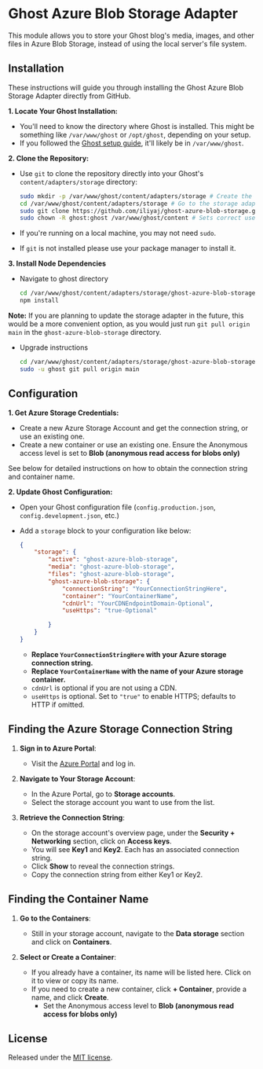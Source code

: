 # Ghost Azure Blob Storage Adapter

This module allows you to store your Ghost blog's media, images, and other files in Azure Blob Storage, instead of using the local server's file system.

## Installation

These instructions will guide you through installing the Ghost Azure Blob Storage Adapter directly from GitHub.

**1. Locate Your Ghost Installation:**

   - You'll need to know the directory where Ghost is installed. This might be something like `/var/www/ghost` or `/opt/ghost`, depending on your setup.
   - If you followed the [Ghost setup guide](https://docs.ghost.org/docs/install), it'll likely be in `/var/www/ghost`.

**2. Clone the Repository:**

-  Use `git` to clone the repository directly into your Ghost's `content/adapters/storage` directory:

   ```bash
   sudo mkdir -p /var/www/ghost/content/adapters/storage # Create the storage folder
   cd /var/www/ghost/content/adapters/storage # Go to the storage adapter folder
   sudo git clone https://github.com/iliyaj/ghost-azure-blob-storage.git ghost-azure-blob-storage
   sudo chown -R ghost:ghost /var/www/ghost/content # Sets correct user for Ghost
   ```

-  If you're running on a local machine, you may not need `sudo`.

-  If `git` is not installed please use your package manager to install it.

**3. Install Node Dependencies**

- Navigate to ghost directory

  ```bash
  cd /var/www/ghost/content/adapters/storage/ghost-azure-blob-storage
  npm install
  ```

**Note:** If you are planning to update the storage adapter in the future, this would be a more convenient option, as you would just run `git pull origin main` in the `ghost-azure-blob-storage` directory.

- Upgrade instructions

  ```bash
  cd /var/www/ghost/content/adapters/storage/ghost-azure-blob-storage
  sudo -u ghost git pull origin main
  ```


## Configuration

**1. Get Azure Storage Credentials:**

   -   Create a new Azure Storage Account and get the connection string, or use an existing one.
   -   Create a new container or use an existing one. Ensure the Anonymous access level is set to **Blob (anonymous read access for blobs only)**

   See below for detailed instructions on how to obtain the connection string and container name.

**2. Update Ghost Configuration:**

   -   Open your Ghost configuration file (`config.production.json`, `config.development.json`, etc.)
   - Add a `storage` block to your configuration like below:
        ```json
        {
            "storage": {
                "active": "ghost-azure-blob-storage",
                "media": "ghost-azure-blob-storage",
                "files": "ghost-azure-blob-storage",
                "ghost-azure-blob-storage": {
                    "connectionString": "YourConnectionStringHere",
                    "container": "YourContainerName",
                    "cdnUrl": "YourCDNEndpointDomain-Optional",
                    "useHttps": "true-Optional"
        
                }
            }
        }
        ```

        - **Replace `YourConnectionStringHere` with your Azure storage connection string.**
        - **Replace `YourContainerName` with the name of your Azure storage container.**
        -   `cdnUrl` is optional if you are not using a CDN.
        -   `useHttps` is optional. Set to `"true"` to enable HTTPS; defaults to HTTP if omitted.

## Finding the Azure Storage Connection String

1.  **Sign in to Azure Portal**:
    -   Visit the [Azure Portal](https://portal.azure.com) and log in.

2.  **Navigate to Your Storage Account**:
    -   In the Azure Portal, go to **Storage accounts**.
    -   Select the storage account you want to use from the list.

3.  **Retrieve the Connection String**:
    -   On the storage account's overview page, under the **Security + Networking** section, click on **Access keys**.
    -   You will see **Key1** and **Key2**. Each has an associated connection string.
    -   Click **Show** to reveal the connection strings.
    -   Copy the connection string from either Key1 or Key2.

## Finding the Container Name

1.  **Go to the Containers**:
    -   Still in your storage account, navigate to the **Data storage** section and click on **Containers**.

2.  **Select or Create a Container**:
    -   If you already have a container, its name will be listed here. Click on it to view or copy its name.
    -   If you need to create a new container, click **+ Container**, provide a name, and click **Create**.
        - Set the Anonymous access level to **Blob (anonymous read access for blobs only)**

## License

Released under the [MIT license](https://github.com/muzix/ghost-s3/blob/master/LICENSE).
